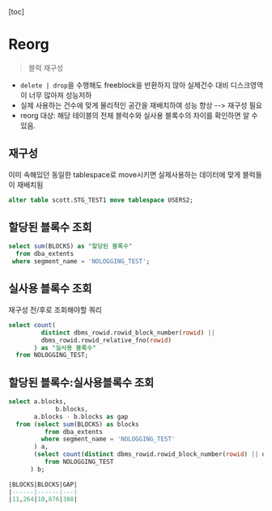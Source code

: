 [toc]

# Reorg

>  블럭 재구성

- `delete | drop`을 수행해도 freeblock을 반환하지 않아 실제건수 대비 디스크영역이 너무 많아져 성능저하
- 실제 사용하는 건수에 맞게 물리적인 공간을 재배치하여 성능 향상 --> 재구성 필요
- reorg 대상: 해당 테이블의 전체 블럭수와 실사용 블록수의 차이를 확인하면 알 수 있음.

## **재구성**

이미 속해있던 동일한 tablespace로 move시키면 실제사용하는 데이터에 맞게 블럭들이 재배치됨

```sql
alter table scott.STG_TEST1 move tablespace USERS2;
```

## **할당된 블록수 조회**

```sql
select sum(BLOCKS) as "할당된 블록수"
  from dba_extents
 where segment_name = 'NOLOGGING_TEST';
```

## **실사용 블록수 조회**

재구성 전/후로 조회해야할 쿼리

```sql
select count(
         distinct dbms_rowid.rowid_block_number(rowid) || 
         dbms_rowid.rowid_relative_fno(rowid)
       ) as "실사용 블록수" 
  from NOLOGGING_TEST;
```

## **할당된 블록수:실사용블록수 조회**

```sql
select a.blocks, 
			 b.blocks,
       a.blocks - b.blocks as gap
  from (select sum(BLOCKS) as blocks
          from dba_extents
         where segment_name = 'NOLOGGING_TEST'
       ) a,
       (select count(distinct dbms_rowid.rowid_block_number(rowid) || dbms_rowid.rowid_relative_fno(rowid)) as blocks
          from NOLOGGING_TEST
      ) b;
      
|BLOCKS|BLOCKS|GAP|
|------|------|---|
|11,264|10,876|388|
```

